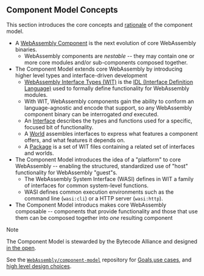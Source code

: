 ## Component Model Concepts

This section introduces the core concepts and [rationale](./why-component-model.md) of the component model.

* A [WebAssembly Component](./components.md) is the next evolution of core WebAssembly binaries.
  * WebAssembly components are *nestable* -- they may contain one or more core modules and/or sub-components composed together.
* The Component Model extends core WebAssembly by introducing higher level types and interface-driven development
  * [WebAssembly Interface Types (WIT)][wit] is the [IDL (Interface Definition Language)][wiki-idl] used to formally define functionality for WebAssembly modules.
  * With WIT, WebAssembly components gain the ability to conform an language-agnostic and encode that support, so any WebAssembly component binary can be interrogated *and* executed.
  * An [Interface](./interfaces.md) describes the types and functions used for a specific, focused bit of functionality.
  * A [World](./worlds.md) assembles interfaces to express what features a component offers, and what features it depends on.
  * A [Package](./packages.md) is a set of WIT files containing a related set of interfaces and worlds.
* The Component Model introduces the idea of a "platform" to core WebAssembly -- enabling the structured, standardized use of "host" functionality for WebAssembly "guest"s.
  * The WebAssembly System Interface (WASI) defines in WIT a family of interfaces for common system-level functions.
  * WASI defines common execution environments such as the command line (`wasi:cli`) or a HTTP server (`wasi:http`).
* The Component Model introducs makes core WebAssembly composable -- components that provide functionality and those that use them can be composed together into *one* resulting component

> [!NOTE]
> The Component Model is stewarded by the Bytecode Alliance and designed [in the open][cm-repo].
>
> See the [`WebAssembly/component-model`][cm-repo] repository for [Goals][goals],[use cases][use-cases], and [high level design choices][design-choices].

[cm-repo]: https://github.com/WebAssembly/component-model
[wiki-idl]: https://en.wikipedia.org/wiki/Web_IDL
[goals]: https://github.com/WebAssembly/component-model/blob/main/design/high-level/Goals.md
[use-cases]: https://github.com/WebAssembly/component-model/blob/main/design/high-level/UseCases.md
[design-choices]: https://github.com/WebAssembly/component-model/blob/main/design/high-level/Choices.md
[wit]: https://github.com/WebAssembly/component-model/blob/main/design/mvp/WIT.md

[!NOTE]: #
